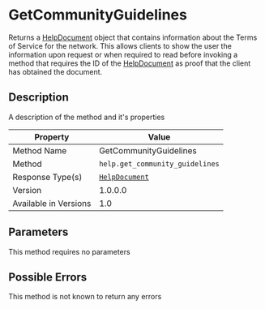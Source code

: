 # GetCommunityGuidelines

Returns a [HelpDocument](../../Objects/HelpDocument.md) object that
contains information about the Terms of Service for the network. This
allows clients to show the user the information upon request or when
required to read before invoking a method that requires the ID of the
[HelpDocument](../../Objects/HelpDocument.md) as proof that the client
has obtained the document.

## Description

A description of the method and it's properties

| Property              | Value                                           |
|-----------------------|-------------------------------------------------|
| Method Name           | GetCommunityGuidelines                          |
| Method                | `help.get_community_guidelines`                 |
| Response Type(s)      | [`HelpDocument`](../../Objects/HelpDocument.md) |
| Version               | 1.0.0.0                                         |
| Available in Versions | 1.0                                             |

## Parameters

This method requires no parameters


## Possible Errors

This method is not known to return any errors